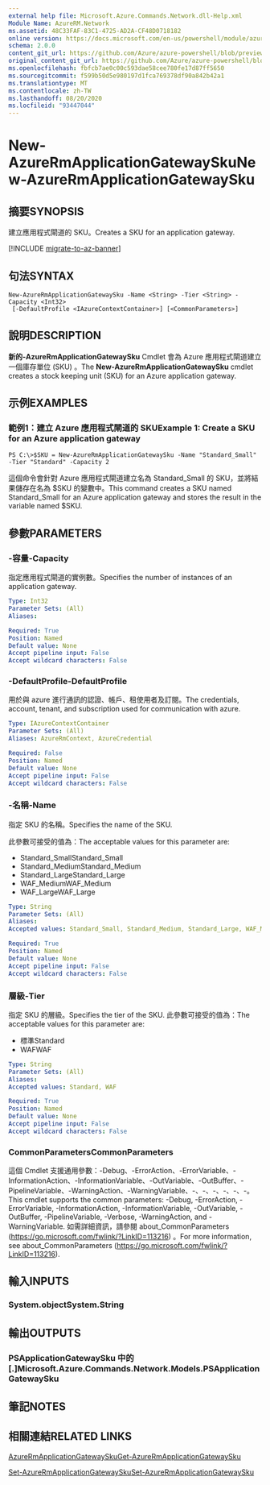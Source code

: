 ```yaml
---
external help file: Microsoft.Azure.Commands.Network.dll-Help.xml
Module Name: AzureRM.Network
ms.assetid: 48C33FAF-83C1-4725-AD2A-CF48D0718182
online version: https://docs.microsoft.com/en-us/powershell/module/azurerm.network/new-azurermapplicationgatewaysku
schema: 2.0.0
content_git_url: https://github.com/Azure/azure-powershell/blob/preview/src/ResourceManager/Network/Commands.Network/help/New-AzureRmApplicationGatewaySku.md
original_content_git_url: https://github.com/Azure/azure-powershell/blob/preview/src/ResourceManager/Network/Commands.Network/help/New-AzureRmApplicationGatewaySku.md
ms.openlocfilehash: fbfcb7ae0c00c593dae58cee780fe17d87ff5650
ms.sourcegitcommit: f599b50d5e980197d1fca769378df90a842b42a1
ms.translationtype: MT
ms.contentlocale: zh-TW
ms.lasthandoff: 08/20/2020
ms.locfileid: "93447044"
---
```

# <span data-ttu-id="5e38a-101">New-AzureRmApplicationGatewaySku</span><span class="sxs-lookup"><span data-stu-id="5e38a-101">New-AzureRmApplicationGatewaySku</span></span>

## <span data-ttu-id="5e38a-102">摘要</span><span class="sxs-lookup"><span data-stu-id="5e38a-102">SYNOPSIS</span></span>
<span data-ttu-id="5e38a-103">建立應用程式閘道的 SKU。</span><span class="sxs-lookup"><span data-stu-id="5e38a-103">Creates a SKU for an application gateway.</span></span>

[!INCLUDE [migrate-to-az-banner](../../includes/migrate-to-az-banner.md)]

## <span data-ttu-id="5e38a-104">句法</span><span class="sxs-lookup"><span data-stu-id="5e38a-104">SYNTAX</span></span>

```
New-AzureRmApplicationGatewaySku -Name <String> -Tier <String> -Capacity <Int32>
 [-DefaultProfile <IAzureContextContainer>] [<CommonParameters>]
```

## <span data-ttu-id="5e38a-105">說明</span><span class="sxs-lookup"><span data-stu-id="5e38a-105">DESCRIPTION</span></span>
<span data-ttu-id="5e38a-106">**新的-AzureRmApplicationGatewaySku** Cmdlet 會為 Azure 應用程式閘道建立一個庫存單位 (SKU) 。</span><span class="sxs-lookup"><span data-stu-id="5e38a-106">The **New-AzureRmApplicationGatewaySku** cmdlet creates a stock keeping unit (SKU) for an Azure application gateway.</span></span>

## <span data-ttu-id="5e38a-107">示例</span><span class="sxs-lookup"><span data-stu-id="5e38a-107">EXAMPLES</span></span>

### <span data-ttu-id="5e38a-108">範例1：建立 Azure 應用程式閘道的 SKU</span><span class="sxs-lookup"><span data-stu-id="5e38a-108">Example 1: Create a SKU for an Azure application gateway</span></span>
```
PS C:\>$SKU = New-AzureRmApplicationGatewaySku -Name "Standard_Small" -Tier "Standard" -Capacity 2
```

<span data-ttu-id="5e38a-109">這個命令會針對 Azure 應用程式閘道建立名為 Standard_Small 的 SKU，並將結果儲存在名為 $SKU 的變數中。</span><span class="sxs-lookup"><span data-stu-id="5e38a-109">This command creates a SKU named Standard_Small for an Azure application gateway and stores the result in the variable named $SKU.</span></span>

## <span data-ttu-id="5e38a-110">參數</span><span class="sxs-lookup"><span data-stu-id="5e38a-110">PARAMETERS</span></span>

### <span data-ttu-id="5e38a-111">-容量</span><span class="sxs-lookup"><span data-stu-id="5e38a-111">-Capacity</span></span>
<span data-ttu-id="5e38a-112">指定應用程式閘道的實例數。</span><span class="sxs-lookup"><span data-stu-id="5e38a-112">Specifies the number of instances of an application gateway.</span></span>

```yaml
Type: Int32
Parameter Sets: (All)
Aliases: 

Required: True
Position: Named
Default value: None
Accept pipeline input: False
Accept wildcard characters: False
```

### <span data-ttu-id="5e38a-113">-DefaultProfile</span><span class="sxs-lookup"><span data-stu-id="5e38a-113">-DefaultProfile</span></span>
<span data-ttu-id="5e38a-114">用於與 azure 進行通訊的認證、帳戶、租使用者及訂閱。</span><span class="sxs-lookup"><span data-stu-id="5e38a-114">The credentials, account, tenant, and subscription used for communication with azure.</span></span>

```yaml
Type: IAzureContextContainer
Parameter Sets: (All)
Aliases: AzureRmContext, AzureCredential

Required: False
Position: Named
Default value: None
Accept pipeline input: False
Accept wildcard characters: False
```

### <span data-ttu-id="5e38a-115">-名稱</span><span class="sxs-lookup"><span data-stu-id="5e38a-115">-Name</span></span>
<span data-ttu-id="5e38a-116">指定 SKU 的名稱。</span><span class="sxs-lookup"><span data-stu-id="5e38a-116">Specifies the name of the SKU.</span></span>

<span data-ttu-id="5e38a-117">此參數可接受的值為：</span><span class="sxs-lookup"><span data-stu-id="5e38a-117">The acceptable values for this parameter are:</span></span>

- <span data-ttu-id="5e38a-118">Standard_Small</span><span class="sxs-lookup"><span data-stu-id="5e38a-118">Standard_Small</span></span>
- <span data-ttu-id="5e38a-119">Standard_Medium</span><span class="sxs-lookup"><span data-stu-id="5e38a-119">Standard_Medium</span></span>
- <span data-ttu-id="5e38a-120">Standard_Large</span><span class="sxs-lookup"><span data-stu-id="5e38a-120">Standard_Large</span></span>
- <span data-ttu-id="5e38a-121">WAF_Medium</span><span class="sxs-lookup"><span data-stu-id="5e38a-121">WAF_Medium</span></span>
- <span data-ttu-id="5e38a-122">WAF_Large</span><span class="sxs-lookup"><span data-stu-id="5e38a-122">WAF_Large</span></span>

```yaml
Type: String
Parameter Sets: (All)
Aliases: 
Accepted values: Standard_Small, Standard_Medium, Standard_Large, WAF_Medium, WAF_Large

Required: True
Position: Named
Default value: None
Accept pipeline input: False
Accept wildcard characters: False
```

### <span data-ttu-id="5e38a-123">層級</span><span class="sxs-lookup"><span data-stu-id="5e38a-123">-Tier</span></span>
<span data-ttu-id="5e38a-124">指定 SKU 的層級。</span><span class="sxs-lookup"><span data-stu-id="5e38a-124">Specifies the tier of the SKU.</span></span>
<span data-ttu-id="5e38a-125">此參數可接受的值為：</span><span class="sxs-lookup"><span data-stu-id="5e38a-125">The acceptable values for this parameter are:</span></span>

- <span data-ttu-id="5e38a-126">標準</span><span class="sxs-lookup"><span data-stu-id="5e38a-126">Standard</span></span>
- <span data-ttu-id="5e38a-127">WAF</span><span class="sxs-lookup"><span data-stu-id="5e38a-127">WAF</span></span>

```yaml
Type: String
Parameter Sets: (All)
Aliases: 
Accepted values: Standard, WAF

Required: True
Position: Named
Default value: None
Accept pipeline input: False
Accept wildcard characters: False
```

### <span data-ttu-id="5e38a-128">CommonParameters</span><span class="sxs-lookup"><span data-stu-id="5e38a-128">CommonParameters</span></span>
<span data-ttu-id="5e38a-129">這個 Cmdlet 支援通用參數：-Debug、-ErrorAction、-ErrorVariable、-InformationAction、-InformationVariable、-OutVariable、-OutBuffer、-PipelineVariable、-WarningAction、-WarningVariable、-、-、-、-、-、-。</span><span class="sxs-lookup"><span data-stu-id="5e38a-129">This cmdlet supports the common parameters: -Debug, -ErrorAction, -ErrorVariable, -InformationAction, -InformationVariable, -OutVariable, -OutBuffer, -PipelineVariable, -Verbose, -WarningAction, and -WarningVariable.</span></span> <span data-ttu-id="5e38a-130">如需詳細資訊，請參閱 about_CommonParameters (https://go.microsoft.com/fwlink/?LinkID=113216) 。</span><span class="sxs-lookup"><span data-stu-id="5e38a-130">For more information, see about_CommonParameters (https://go.microsoft.com/fwlink/?LinkID=113216).</span></span>

## <span data-ttu-id="5e38a-131">輸入</span><span class="sxs-lookup"><span data-stu-id="5e38a-131">INPUTS</span></span>

### <span data-ttu-id="5e38a-132">System.object</span><span class="sxs-lookup"><span data-stu-id="5e38a-132">System.String</span></span>

## <span data-ttu-id="5e38a-133">輸出</span><span class="sxs-lookup"><span data-stu-id="5e38a-133">OUTPUTS</span></span>

### <span data-ttu-id="5e38a-134">PSApplicationGatewaySku 中的 [.]</span><span class="sxs-lookup"><span data-stu-id="5e38a-134">Microsoft.Azure.Commands.Network.Models.PSApplicationGatewaySku</span></span>

## <span data-ttu-id="5e38a-135">筆記</span><span class="sxs-lookup"><span data-stu-id="5e38a-135">NOTES</span></span>

## <span data-ttu-id="5e38a-136">相關連結</span><span class="sxs-lookup"><span data-stu-id="5e38a-136">RELATED LINKS</span></span>

[<span data-ttu-id="5e38a-137">AzureRmApplicationGatewaySku</span><span class="sxs-lookup"><span data-stu-id="5e38a-137">Get-AzureRmApplicationGatewaySku</span></span>](./Get-AzureRmApplicationGatewaySku.md)

[<span data-ttu-id="5e38a-138">Set-AzureRmApplicationGatewaySku</span><span class="sxs-lookup"><span data-stu-id="5e38a-138">Set-AzureRmApplicationGatewaySku</span></span>](./Set-AzureRmApplicationGatewaySku.md)


